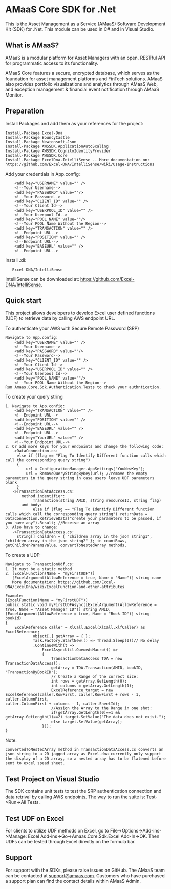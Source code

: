 # AMaaS Core SDK for .Net
This is the Asset Management as a Service (AMaaS) Software Development Kit (SDK) for .Net. This module can be used in C# and in Visual Studio.

## What is AMaaS?
AMaaS is a modular platform for Asset Managers with an open, RESTful API for programmatic access to its functionality.

AMaaS Core features a secure, encrypted database, which serves as the foundation for asset management platforms and FinTech solutions. AMaaS also provides portfolio visualizations and analytics through AMaaS Web, and exception management & financial event notification through AMaaS Monitor.

## Preparation
Install Packages and add them as your references for the project: 
```
Install-Package Excel-Dna
Install-Package BouncyCastle
Install-Package Newtonsoft.Json
Install-Package AWSSDK.ApplicationAutoScaling
Install-Package AWSSDK.CognitoIdentityProvider
Install-Package AWSSDK.Core
Install-Package ExcelDna.IntelliSense -- More documentation on: https://github.com/Excel-DNA/IntelliSense/wiki/Usage-Instructions
```
Add your credentials in App.config:
```
    <add key="USERNAME" value="" />
    <!--Your Username-->
    <add key="PASSWORD" value=""/>
    <!--Your Password-->
    <add key="CLIENT_ID" value="" />
    <!--Your Client Id-->
    <add key="USERPOOL_ID" value="" />
    <!--Your Userpool Id-->
    <add key="POOL_NAME" value=""/>
    <!--Your POOL Name Without the Region-->
    <add key="TRANSACTION" value="" />
    <!--Endpoint URL-->
    <add key="POSITION" value="" />
    <!--Endpoint URL-->
    <add key="BASEURL" value="" />
    <!--Endpoint URL-->
```
Install .xll:
```
   Excel-DNA/IntelliSense
```
IntelliSense can be downloaded at: https://github.com/Excel-DNA/IntelliSense. 

## Quick start
This project allows developers to develop Excel user defined functions (UDF) to retrieve data by calling AWS endpoint URL.  

To authenticate your AWS with Secure Remote Password (SRP)
```
Navigate to App.config:
    <add key="USERNAME" value="" />
    <!--Your Username-->
    <add key="PASSWORD" value=""/>
    <!--Your Password-->
    <add key="CLIENT_ID" value="" />
    <!--Your Client Id-->
    <add key="USERPOOL_ID" value="" />
    <!--Your Userpool Id-->
    <add key="POOL_NAME" value=""/>
    <!--Your POOL Name Without the Region-->
Run Amaas.Core.Sdk.Authentication.Tests to check your authntication.
```
To create your query string
```
1. Navigate to App.config:
    <add key="TRANSACTION" value="" />
    <!--Endpoint URL-->
    <add key="POSITION" value="" />
    <!--Endpoint URL-->
    <add key="BASEURL" value="" />
    <!--Endpoint URL-->  
    <add key="YourURL" value="" />
    <!--Your Endpoint URL-->  
2. Or add more keys for your endpoints and change the following code: 
   ->DataConnection.cs: 
     else if (flag == "Flag To Identify Different function calls which call the corresponding query string")
     {
         url = ConfigurationManager.AppSettings["YouNewKey"];
         url = RemoveQueryStringByKey(url); //remove the empty parameters in the query string in case users leave UDF parameters blank
     }
   ->TransactionDataAccess.cs:
       method indentifier: 
            Transaction(string AMID, string resourceID, string flag)
       and body:
            else if (flag == "Flag To Identify Different function calls which call the corresponding query string") returnData =                     DataConnection.RetrieveData("create your parameters to be passed, if you have any").Result; //Receive an array   
3. Also have to change:
   ->TransactionDataAccess.cs:
     string[] children = { "children array in the json string1", "children array in the json string2" }; in countRows,                        getChildrenParamsValue, convertToNestedArray methods.    
```
To create a UDF: 
```
Navigate to TransactionUdf.cs:
1. It must be a static method
2. [ExcelFunction(Name = "myFirstUDF")]
   [ExcelArgument(AllowReference = true, Name = "Name")] string name
   More documentation: https://github.com/Excel-DNA/ExcelDna/wiki/ExcelFunction-and-other-attributes
   
Example:   
[ExcelFunction(Name = "myFirstUDF")]
public static void myFirstUDFAsync([ExcelArgument(AllowReference = true, Name = "Asset Manager ID")] string AMID,
[ExcelArgument(AllowReference = true, Name = "Book ID")] string bookId)
{
    ExcelReference caller = XlCall.Excel(XlCall.xlfCaller) as ExcelReference;
            object[,] getArray = { };
            Task.Factory.StartNew(() => Thread.Sleep(0))// No delay 
            .ContinueWith(t =>
                ExcelAsyncUtil.QueueAsMacro(() =>
                {
                    TransactionDataAccess TDA = new TransactionDataAccess();
                    getArray = TDA.Transaction(AMID, bookID, "TransactionByBookID"); 
                    // Create a Range of the correct size:
                    int rows = getArray.GetLength(0);
                    int columns = getArray.GetLength(1);
                    ExcelReference target = new ExcelReference(caller.RowFirst, caller.RowFirst + rows - 1, caller.ColumnFirst,                                                     caller.ColumnFirst + columns - 1, caller.SheetId);
                    //Assign the Array to the Range in one shot:
                    if(getArray.GetLength(0)==1 && getArray.GetLength(1)==2) target.SetValue("The data does not exist.");
                    else target.SetValue(getArray);
                }));
}

```
Note:
```
convertedToNestedArray method in TransactionDataAccess.cs converts an json string to a 2D jagged array as Excel-dna currently only support the display of a 2D array, so a nested array has to be flatened before sent to excel spead sheet.
```
## Test Project on Visual Studio 
The SDK contains unit tests to test the SRP authentication connection and data retrival by calling AWS endpoints. The way to run the suite is: Test->Run->All Tests.

## Test UDF on Excel
For clients to utilize UDF methods on Excel, go to File->Options->Add-ins->Manage: Excel Add-ins->Go->Amaas.Core.Sdk.Excel Add-In->OK. Then UDFs can be tested through Excel directly on the formula bar.

## Support
For support with the SDKs, please raise issues on GitHub. The AMaaS team can be contacted at support@amaas.com. Customers who have purchased a support plan can find the contact details within AMaaS Admin.
